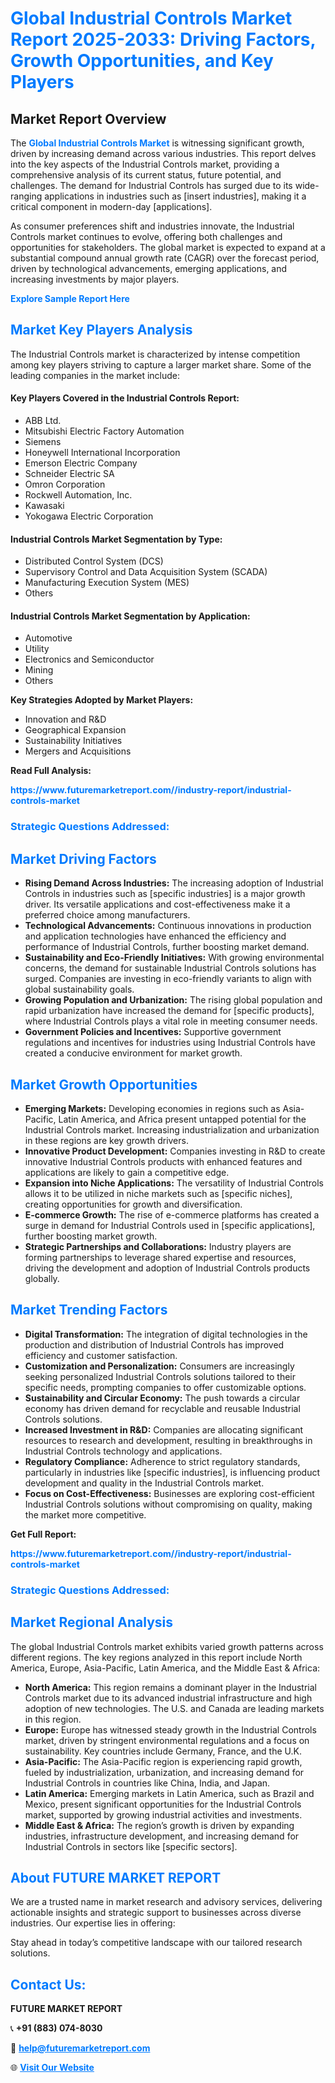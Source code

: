 <h1 style="color: #007BFF;">Global Industrial Controls Market Report 2025-2033: Driving Factors, Growth Opportunities, and Key Players</h1>

<section id="overview">
<h2>Market Report Overview</h2>
<p>The <a href="https://www.futuremarketreport.com//industry-report/industrial-controls-market" style="color: #007BFF; text-decoration: none;"><strong>Global Industrial Controls Market</strong></a> is witnessing significant growth, driven by increasing demand across various industries. This report delves into the key aspects of the Industrial Controls market, providing a comprehensive analysis of its current status, future potential, and challenges. The demand for Industrial Controls has surged due to its wide-ranging applications in industries such as [insert industries], making it a critical component in modern-day [applications].</p>
<p>As consumer preferences shift and industries innovate, the Industrial Controls market continues to evolve, offering both challenges and opportunities for stakeholders. The global market is expected to expand at a substantial compound annual growth rate (CAGR) over the forecast period, driven by technological advancements, emerging applications, and increasing investments by major players.</p>
</section>

<section id="overview">
<p><a href="https://www.futuremarketreport.com//request-sample/reportId=45868" style="color: #007BFF; text-decoration: none;"><strong>Explore Sample Report Here</strong></a></p>
</section>

<section id="key-players">
<h2 style="color: #007BFF;">Market Key Players Analysis</h2>
<p>The Industrial Controls market is characterized by intense competition among key players striving to capture a larger market share. Some of the leading companies in the market include:</p>
<h4>Key Players Covered in the Industrial Controls Report:</h4>
<ul><li>ABB Ltd.</li><li>Mitsubishi Electric Factory Automation</li><li>Siemens</li><li>Honeywell International Incorporation</li><li>Emerson Electric Company</li><li>Schneider Electric SA</li><li>Omron Corporation</li><li>Rockwell Automation, Inc.</li><li>Kawasaki</li><li>Yokogawa Electric Corporation</li></ul>
<h4>Industrial Controls Market Segmentation by Type:</h4>
<ul><li>Distributed Control System (DCS)</li><li>Supervisory Control and Data Acquisition System (SCADA)</li><li>Manufacturing Execution System (MES)</li><li>Others</li></ul>

<h4>Industrial Controls Market Segmentation by Application:</h4>
<ul><li>Automotive</li><li>Utility</li><li>Electronics and Semiconductor</li><li>Mining</li><li>Others</li></ul>
<p><strong>Key Strategies Adopted by Market Players:</strong></p>
<ul>
<li>Innovation and R&D</li>
<li>Geographical Expansion</li>
<li>Sustainability Initiatives</li>
<li>Mergers and Acquisitions</li>
</ul>
</section>

<section>
<p><strong>Read Full Analysis: </strong></p><a href="https://www.futuremarketreport.com//industry-report/industrial-controls-market" style="color: #007BFF; text-decoration: none;"><strong>https://www.futuremarketreport.com//industry-report/industrial-controls-market</strong></a>
<h3 style="color: #007BFF;">Strategic Questions Addressed:</h3>
</section>

<section id="driving-factors">
<h2 style="color: #007BFF;">Market Driving Factors</h2>
<ul>
<li><strong>Rising Demand Across Industries:</strong> The increasing adoption of Industrial Controls in industries such as [specific industries] is a major growth driver. Its versatile applications and cost-effectiveness make it a preferred choice among manufacturers.</li>
<li><strong>Technological Advancements:</strong> Continuous innovations in production and application technologies have enhanced the efficiency and performance of Industrial Controls, further boosting market demand.</li>
<li><strong>Sustainability and Eco-Friendly Initiatives:</strong> With growing environmental concerns, the demand for sustainable Industrial Controls solutions has surged. Companies are investing in eco-friendly variants to align with global sustainability goals.</li>
<li><strong>Growing Population and Urbanization:</strong> The rising global population and rapid urbanization have increased the demand for [specific products], where Industrial Controls plays a vital role in meeting consumer needs.</li>
<li><strong>Government Policies and Incentives:</strong> Supportive government regulations and incentives for industries using Industrial Controls have created a conducive environment for market growth.</li>
</ul>
</section>

<section id="growth-opportunities">
<h2 style="color: #007BFF;">Market Growth Opportunities</h2>
<ul>
<li><strong>Emerging Markets:</strong> Developing economies in regions such as Asia-Pacific, Latin America, and Africa present untapped potential for the Industrial Controls market. Increasing industrialization and urbanization in these regions are key growth drivers.</li>
<li><strong>Innovative Product Development:</strong> Companies investing in R&D to create innovative Industrial Controls products with enhanced features and applications are likely to gain a competitive edge.</li>
<li><strong>Expansion into Niche Applications:</strong> The versatility of Industrial Controls allows it to be utilized in niche markets such as [specific niches], creating opportunities for growth and diversification.</li>
<li><strong>E-commerce Growth:</strong> The rise of e-commerce platforms has created a surge in demand for Industrial Controls used in [specific applications], further boosting market growth.</li>
<li><strong>Strategic Partnerships and Collaborations:</strong> Industry players are forming partnerships to leverage shared expertise and resources, driving the development and adoption of Industrial Controls products globally.</li>
</ul>
</section>

<section id="trending-factors">
<h2 style="color: #007BFF;">Market Trending Factors</h2>
<ul>
<li><strong>Digital Transformation:</strong> The integration of digital technologies in the production and distribution of Industrial Controls has improved efficiency and customer satisfaction.</li>
<li><strong>Customization and Personalization:</strong> Consumers are increasingly seeking personalized Industrial Controls solutions tailored to their specific needs, prompting companies to offer customizable options.</li>
<li><strong>Sustainability and Circular Economy:</strong> The push towards a circular economy has driven demand for recyclable and reusable Industrial Controls solutions.</li>
<li><strong>Increased Investment in R&D:</strong> Companies are allocating significant resources to research and development, resulting in breakthroughs in Industrial Controls technology and applications.</li>
<li><strong>Regulatory Compliance:</strong> Adherence to strict regulatory standards, particularly in industries like [specific industries], is influencing product development and quality in the Industrial Controls market.</li>
<li><strong>Focus on Cost-Effectiveness:</strong> Businesses are exploring cost-efficient Industrial Controls solutions without compromising on quality, making the market more competitive.</li>
</ul>
</section>

<section>
<p><strong>Get Full Report: </strong></p><a href="https://www.futuremarketreport.com//industry-report/industrial-controls-market" style="color: #007BFF; text-decoration: none;"><strong>https://www.futuremarketreport.com//industry-report/industrial-controls-market</strong></a>
<h3 style="color: #007BFF;">Strategic Questions Addressed:</h3>
</section>


<section id="regional-analysis">
<h2 style="color: #007BFF;">Market Regional Analysis</h2>
<p>The global Industrial Controls market exhibits varied growth patterns across different regions. The key regions analyzed in this report include North America, Europe, Asia-Pacific, Latin America, and the Middle East & Africa:</p>
<ul>
<li><strong>North America:</strong> This region remains a dominant player in the Industrial Controls market due to its advanced industrial infrastructure and high adoption of new technologies. The U.S. and Canada are leading markets in this region.</li>
<li><strong>Europe:</strong> Europe has witnessed steady growth in the Industrial Controls market, driven by stringent environmental regulations and a focus on sustainability. Key countries include Germany, France, and the U.K.</li>
<li><strong>Asia-Pacific:</strong> The Asia-Pacific region is experiencing rapid growth, fueled by industrialization, urbanization, and increasing demand for Industrial Controls in countries like China, India, and Japan.</li>
<li><strong>Latin America:</strong> Emerging markets in Latin America, such as Brazil and Mexico, present significant opportunities for the Industrial Controls market, supported by growing industrial activities and investments.</li>
<li><strong>Middle East & Africa:</strong> The region’s growth is driven by expanding industries, infrastructure development, and increasing demand for Industrial Controls in sectors like [specific sectors].</li>
</ul>
</section>

<footer>
<h2 style="color: #007BFF;">About FUTURE MARKET REPORT</h2>
<p>We are a trusted name in market research and advisory services, delivering actionable insights and strategic support to businesses across diverse industries. Our expertise lies in offering:</p>

<p>Stay ahead in today’s competitive landscape with our tailored research solutions.</p>

<h2 style="color: #007BFF;">Contact Us:</h2>
<p><strong>FUTURE MARKET REPORT</strong></p>
<p>📞 <strong>+91 (883) 074-8030</strong></p>
<p>📧 <strong><a href="mailto:help@futuremarketreport.com" style="color: #007BFF;">help@futuremarketreport.com</a></strong></p>
<p>🌐 <strong><a href="https://www.futuremarketreport.com/" style="color: #007BFF;">Visit Our Website</a></strong></p>
</footer>